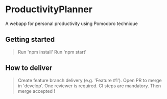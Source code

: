 # ProductivityPlanner

A webapp for personal productivity using Pomodoro technique

## Getting started

> Run 'npm install'
> Run 'npm start'

## How to deliver 

> Create feature branch delivery (e.g. 'Feature #1').
> Open PR to merge in 'develop'.
> One reviewer is required.
> CI steps are mandatory.
> Then merge accepted !